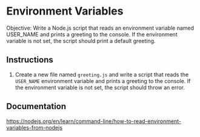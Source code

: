 # Environment Variables

Objective: Write a Node.js script that reads an environment variable named USER_NAME and prints a greeting to the console. If the environment variable is not set, the script should print a default greeting.

## Instructions

1. Create a new file named `greeting.js` and write a script that reads the `USER_NAME` environment variable and prints a greeting to the console. If the environment variable is not set, the script should throw an error.

## Documentation

https://nodejs.org/en/learn/command-line/how-to-read-environment-variables-from-nodejs